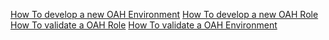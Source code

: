 [How To develop a new OAH Environment]()
[How To develop a new OAH Role]()
[How To validate a OAH Role]()
[How To validate a OAH Environment]()
